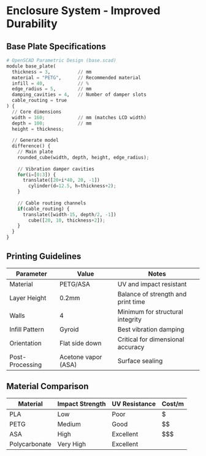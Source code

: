 # Enclosure System - Improved Durability

## Base Plate Specifications
```python
# OpenSCAD Parametric Design (base.scad)
module base_plate(
  thickness = 3,          // mm
  material = "PETG",      // Recommended material
  infill = 40,            // %
  edge_radius = 5,        // mm
  damping_cavities = 4,   // Number of damper slots
  cable_routing = true
) {
  // Core dimensions
  width = 160;            // mm (matches LCD width)
  depth = 100;            // mm
  height = thickness;
  
  // Generate model
  difference() {
    // Main plate
    rounded_cube(width, depth, height, edge_radius);
    
    // Vibration damper cavities
    for(i=[0:3]) {
      translate([20+i*40, 20, -1]) 
        cylinder(d=12.5, h=thickness+2);
    }
    
    // Cable routing channels
    if(cable_routing) {
      translate([width-15, depth/2, -1])
        cube([20, 10, thickness+2]);
    }
  }
}
```

## Printing Guidelines
| Parameter | Value | Notes |
|-----------|-------|-------|
| Material | PETG/ASA | UV and impact resistant |
| Layer Height | 0.2mm | Balance of strength and print time |
| Walls | 4 | Minimum for structural integrity |
| Infill Pattern | Gyroid | Best vibration damping |
| Orientation | Flat side down | Critical for dimensional accuracy |
| Post-Processing | Acetone vapor (ASA) | Surface sealing |

## Material Comparison
| Material | Impact Strength | UV Resistance | Cost/m |
|----------|-----------------|---------------|--------|
| PLA | Low | Poor | $ |
| PETG | Medium | Good | $$ |
| ASA | High | Excellent | $$$ |
| Polycarbonate | Very High | Excellent | $$$$ |
